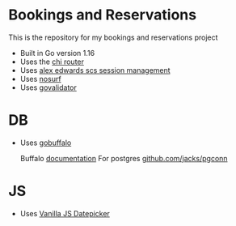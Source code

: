 # Bookings and Reservations

This is the repository for my bookings and reservations project

- Built in Go version 1.16
- Uses the [chi router](https://github.com/go-chi/chi)
- Uses [alex edwards scs session management](https://github.com/alexedwards/scs)
- Uses [nosurf](https://github.com/justinas/nosurf)
- Uses [govalidator](https://github.com/asaskevich/govalidator)
# DB
- Uses [gobuffalo](https://github.com/gobuffalo/pop/)

     Buffalo [documentation](https://gobuffalo.io/en/docs/overview)
     For postgres [github.com/jacks/pgconn](https://github.com/jackc/pgconn)
     

# JS
- Uses [Vanilla JS Datepicker](https://mymth.github.io/vanillajs-datepicker/#/)